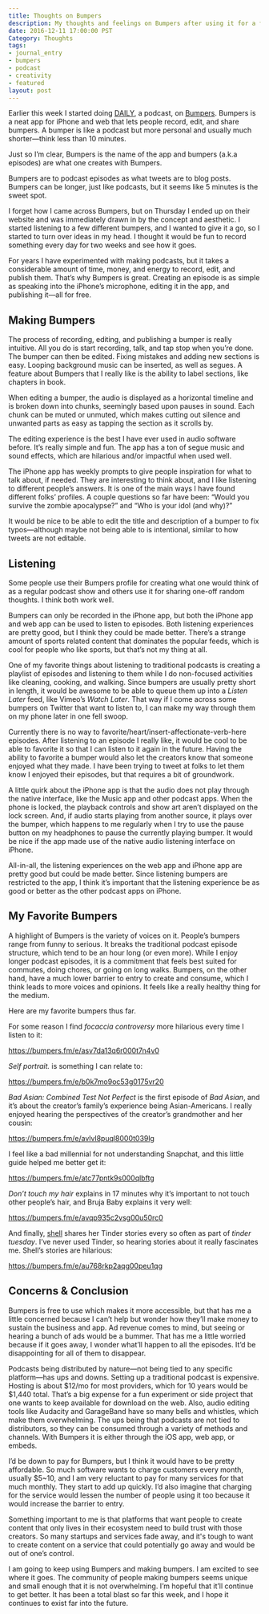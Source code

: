 ```yaml
---
title: Thoughts on Bumpers
description: My thoughts and feelings on Bumpers after using it for a few days, plus a list of my favorite bumpers so far. 
date: 2016-12-11 17:00:00 PST
Category: Thoughts
tags:
- journal_entry
- bumpers
- podcast
- creativity
- featured
layout: post
---
```


Earlier this week I started doing [DAILY](/daily), a podcast, on [Bumpers](https://bumpers.fm/). Bumpers is a neat app for iPhone and web that lets people record, edit, and share bumpers. A bumper is like a podcast but more personal and usually much shorter—think less than 10 minutes.

Just so I’m clear, Bumpers is the name of the app and bumpers (a.k.a episodes) are what one creates with Bumpers.

Bumpers are to podcast episodes as what tweets are to blog posts. Bumpers can be longer, just like podcasts, but it seems like 5 minutes is the sweet spot.

I forget how I came across Bumpers, but on Thursday I ended up on their website and was immediately drawn in by the concept and aesthetic. I started listening to a few different bumpers, and I wanted to give it a go, so I started to turn over ideas in my head. I thought it would be fun to record something every day for two weeks and see how it goes.

For years I have experimented with making podcasts, but it takes a considerable amount of time, money, and energy to record, edit, and publish them. That’s why Bumpers is great. Creating an episode is as simple as speaking into the iPhone’s microphone, editing it in the app, and publishing it—all for free.

## Making Bumpers

The process of recording, editing, and publishing a bumper is really intuitive. All you do is start recording, talk, and tap stop when you’re done. The bumper can then be edited. Fixing mistakes and adding new sections is easy. Looping background music can be inserted, as well as segues. A feature about Bumpers that I really like is the ability to label sections, like chapters in book.

When editing a bumper, the audio is displayed as a horizontal timeline and is broken down into chunks, seemingly based upon pauses in sound. Each chunk can be muted or unmuted, which makes cutting out silence and unwanted parts as easy as tapping the section as it scrolls by.

The editing experience is the best I have ever used in audio software before. It’s really simple and fun. The app has a ton of segue music and sound effects, which are hilarious and/or impactful when used well.

The iPhone app has weekly prompts to give people inspiration for what to talk about, if needed. They are interesting to think about, and I like listening to different people’s answers. It is one of the main ways I have found different folks’ profiles. A couple questions so far have been: “Would you survive the zombie apocalypse?” and “Who is your idol (and why)?”

It would be nice to be able to edit the title and description of a bumper to fix typos—although maybe not being able to is intentional, similar to how tweets are not editable.

## Listening 

Some people use their Bumpers profile for creating what one would think of as a regular podcast show and others use it for sharing one-off random thoughts. I think both work well.

Bumpers can only be recorded in the iPhone app, but both the iPhone app and web app can be used to listen to episodes. Both listening experiences are pretty good, but I think they could be made better. There’s a strange amount of sports related content that dominates the popular feeds, which is cool for people who like sports, but that’s not my thing at all. 

One of my favorite things about listening to traditional podcasts is creating a playlist of episodes and listening to them while I do non-focused activities like cleaning, cooking, and walking. Since bumpers are usually pretty short in length, it would be awesome to be able to queue them up into a _Listen Later_ feed, like Vimeo’s _Watch Later_. That way if I come across some bumpers on Twitter that want to listen to, I can make my way through them on my phone later in one fell swoop.

Currently there is no way to favorite/heart/insert-affectionate-verb-here episodes. After listening to an episode I really like, it would be cool to be able to favorite it so that I can listen to it again in the future. Having the ability to favorite a bumper would also let the creators know that someone enjoyed what they made. I have been trying to tweet at folks to let them know I enjoyed their episodes, but that requires a bit of groundwork.

A little quirk about the iPhone app is that the audio does not play through the native interface, like the Music app and other podcast apps. When the phone is locked, the playback controls and show art aren’t displayed on the lock screen. And, if audio starts playing from another source, it plays over the bumper, which happens to me regularly when I try to use the pause button on my headphones to pause the currently playing bumper. It would be nice if the app made use of the native audio listening interface on iPhone.

All-in-all, the listening experiences on the web app and iPhone app are pretty good but could be made better. Since listening bumpers are restricted to the app, I think it’s important that the listening experience be as good or better as the other podcast apps on iPhone.

## My Favorite Bumpers

A highlight of Bumpers is the variety of voices on it. People’s bumpers range from funny to serious. It breaks the traditional podcast episode structure, which tend to be an hour long (or even more). While I enjoy longer podcast episodes, it is a commitment that feels best suited for commutes, doing chores, or going on long walks. Bumpers, on the other hand, have a much lower barrier to entry to create and consume, which I think leads to more voices and opinions. It feels like a really healthy thing for the medium.

Here are my favorite bumpers thus far.

For some reason I find _focaccia controversy_ more hilarious every time I listen to it:

<a class="embedly-card" href="https://bumpers.fm/e/asv7da13q6r000t7n4v0">https://bumpers.fm/e/asv7da13q6r000t7n4v0</a>

_Self portrait._ is something I can relate to:

<a class="embedly-card" href="https://bumpers.fm/e/b0k7mo9oc53g0175vr20">https://bumpers.fm/e/b0k7mo9oc53g0175vr20</a>

_Bad Asian: Combined Test Not Perfect_ is the first episode of _Bad Asian_, and it’s about the creator’s family’s experience being Asian-Americans. I really enjoyed hearing the perspectives of the creator’s grandmother and her cousin:

<a class="embedly-card" href="https://bumpers.fm/e/avlvl8puql8000t039lg">https://bumpers.fm/e/avlvl8puql8000t039lg</a>

I feel like a bad millennial for not understanding Snapchat, and this little guide helped me better get it:

<a class="embedly-card" href="https://bumpers.fm/e/atc77pntk9s000qlbftg">https://bumpers.fm/e/atc77pntk9s000qlbftg</a>

_Don’t touch my hair_ explains in 17 minutes why it’s important to not touch other people’s hair, and Bruja Baby explains it very well:

<a class="embedly-card" href="https://bumpers.fm/e/avqp935c2vsg00u50rc0">https://bumpers.fm/e/avqp935c2vsg00u50rc0</a>

And finally, [shell](http://bumpers.fm/shell) shares her Tinder stories every so often as part of _tinder tuesday_. I’ve never used Tinder, so hearing stories about it really fascinates me. Shell’s stories are hilarious:

<a class="embedly-card" href="https://bumpers.fm/e/au768rkp2aqg00peu1qg">https://bumpers.fm/e/au768rkp2aqg00peu1qg</a>
 

## Concerns & Conclusion

Bumpers is free to use which makes it more accessible, but that has me a little concerned because I can’t help but wonder how they’ll make money to sustain the business and app. Ad revenue comes to mind, but seeing or hearing a bunch of ads would be a bummer. That has me a little worried because if it goes away, I wonder what’ll happen to all the episodes. It’d be disappointing for all of them to disappear.

Podcasts being distributed by nature—not being tied to any specific platform—has ups and downs. Setting up a traditional podcast is expensive. Hosting is about $12/mo for most providers, which for 10 years would be $1,440 total. That’s a big expense for a fun experiment or side project that one wants to keep available for download on the web. Also, audio editing tools like Audacity and GarageBand have so many bells and whistles, which make them overwhelming. The ups being that podcasts are not tied to distributors, so they can be consumed through a variety of methods and channels. With Bumpers it is either through the iOS app, web app, or embeds. 

I’d be down to pay for Bumpers, but I think it would have to be pretty affordable. So much software wants to charge customers every month, usually $5~10, and I am very reluctant to pay for many services for that much monthly. They start to add up quickly. I’d also imagine that charging for the service would lessen the number of people using it too because it would increase the barrier to entry.

Something important to me is that platforms that want people to create content that only lives in their ecosystem need to build trust with those creators. So many startups and services fade away, and it's tough to want to create content on a service that could potentially go away and would be out of one’s control.

I am going to keep using Bumpers and making bumpers. I am excited to see where it goes. The community of people making bumpers seems unique and small enough that it is not overwhelming. I’m hopeful that it’ll continue to get better. It has been a total blast so far this week, and I hope it continues to exist far into the future.

<script async src="//cdn.embedly.com/widgets/platform.js" charset="UTF-8"></script>